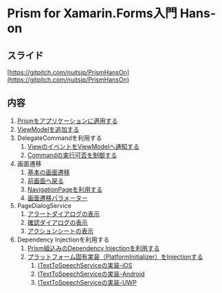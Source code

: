 # Prism for Xamarin.Forms入門 Hans-on

## スライド

[https://gitpitch.com/nuitsjp/PrismHansOn](https://gitpitch.com/nuitsjp/PrismHansOn)

## 内容
1. [Prismをアプリケーションに適用する](textbook/01-Prismをアプリケーションに適用する.md)
2. [ViewModelを追加する](textbook/02-ViewModelを追加する.md)  
3. DelegateCommandを利用する  
    1. [ViewのイベントをViewModelへ通知する](textbook/03-01-ViewのイベントをViewModelへ通知する.md)  
    1. [Commandの実行可否を制御する](textbook/03-02-Commandの実行可否を制御する.md)
4. 画面遷移
    1. [基本の画面遷移](textbook/04-01-基本の画面遷移.md)
    1. [前画面へ戻る](textbook/04-02-前画面へ戻る.md)  
    1. [NavigationPageを利用する](textbook/04-03-NavigationPageを利用する.md)  
    1. [画面遷移パラメーター](textbook/04-04-画面遷移パラメーター.md)
5. PageDialogService  
    1. [アラートダイアログの表示](textbook/05-01-アラートダイアログの表示.md)
    1. [確認ダイアログの表示](textbook/05-02-確認ダイアログの表示.md)
    1. [アクションシートの表示](textbook/05-03-アクションシートの表示.md)
6. Dependency Injectionを利用する
    1. [Prism組込みのDependency Injectionを利用する](textbook/06-01-Prism組込みのDependencyInjectionを利用する.md)  
    1. [プラットフォーム固有実装（PlatformInitializer）をInjectionする](06-02-プラットフォーム固有実装（PlatformInitializer）をInjectionする.md)
        1. [ITextToSpeechServiceの実装-iOS](06-02-01-ITextToSpeechServiceの実装-iOS.md)
        1. [ITextToSpeechServiceの実装-Android](06-02-02-ITextToSpeechServiceの実装-Android.md)
        1. [ITextToSpeechServiceの実装-UWP](06-02-03-ITextToSpeechServiceの実装-UWP.md)
        